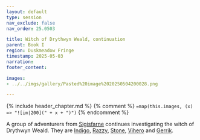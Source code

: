 ```yaml
---
layout: default
type: session
nav_exclude: false
nav_order: 25.0503

title: Witch of Drythwyn Weald, continuation
parent: Book I
region: Duskmeadow Fringe
timestamp: 2025-05-03
narration: 
footer_content: 

images:
- ../../imgs/gallery/Pasted%20image%2020250504200028.png

---
```


{% include header_chapter.md %}
{% comment %}
`=map(this.images, (x) => "![im|200](" + x + ")")`
{% endcomment %}

A group of adventurers from [Sigisfarne](../../directory/Sigisfarne/index.md) continues investigating the witch of Drythwyn Weald.
They are [Indigo](../../directory/Sigisfarne/Indigo.md), [Razzy](../../directory/Sigisfarne/Razvan.md), [Stone](../../directory/Sigisfarne/Stone.md), [Vihero](../../directory/Sigisfarne/Vihero.md) and [Gerrik](../../directory/Sigisfarne/Gerrik.md).
